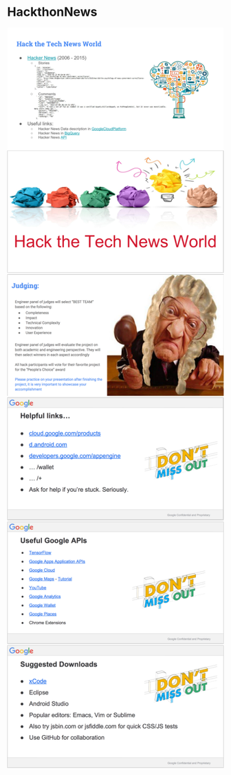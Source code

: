 # HackthonNews

<img src=".\Introduction\hack_the_tech_news_world.pdf">

<img src=".\Introduction\1.png">
<img src=".\Introduction\2.png">
<img src=".\Introduction\3.png">
<img src=".\Introduction\4.png">
<img src=".\Introduction\5.png">